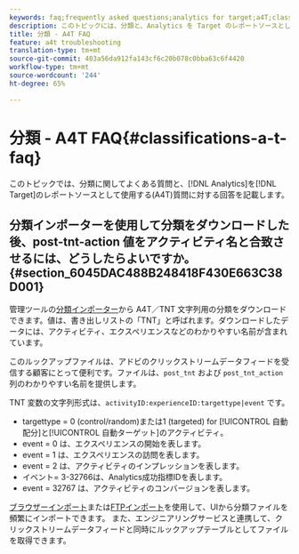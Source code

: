 ```yaml
---
keywords: faq;frequently asked questions;analytics for target;a4T;classifications;classification;classifications importer;post-tnt-action
description: このトピックには、分類と、Analytics を Target のレポートソースとして使用すること（A4T）に関するよくある質問に対する回答が含まれています。
title: 分類 - A4T FAQ
feature: a4t troubleshooting
translation-type: tm+mt
source-git-commit: 403a56da912fa143cf6c20b078c0bba63c6f4420
workflow-type: tm+mt
source-wordcount: '244'
ht-degree: 65%

---
```



# 分類 - A4T FAQ{#classifications-a-t-faq}

このトピックでは、分類に関してよくある質問と、[!DNL Analytics]を[!DNL Target]のレポートソースとして使用する(A4T)質問に対する回答を記載します。

## 分類インポーターを使用して分類をダウンロードした後、post-tnt-action 値をアクティビティ名と合致させるには、どうしたらよいですか。{#section_6045DAC488B248418F430E663C38D001}

管理ツールの[分類インポーター](https://experienceleague.adobe.com/docs/analytics/components/classifications/classifications-importer/c-working-with-saint.html)から A4T／TNT 文字列用の分類をダウンロードできます。値は、書き出しリストの「TNT」と呼ばれます。ダウンロードしたデータには、アクティビティ、エクスペリエンスなどのわかりやすい名前が含まれています。

このルックアップファイルは、アドビのクリックストリームデータフィードを受信する顧客にとって便利です。ファイルは、`post_tnt` および `post_tnt_action` 列のわかりやすい名前を提供します。

TNT 変数の文字列形式は、`activityID:experienceID:targettype|event` です。

* targettype = 0 (control/random)または1 (targeted) for [!UICONTROL 自動配分]と[!UICONTROL 自動ターゲット]のアクティビティ。
* event = 0 は、エクスペリエンスの開始を表します。
* event = 1 は、エクスペリエンスの訪問を表します。
* event = 2 は、アクティビティのインプレッションを表します。
* イベント= 3-32766は、Analytics成功指標IDを表します。
* event = 32767 は、アクティビティのコンバージョンを表します。

[ブラウザーインポート](https://docs.adobe.com/help/en/analytics/components/classifications/classifications-importer/browser-import.html)または[FTPインポート](https://docs.adobe.com/help/en/analytics/components/classifications/classifications-importer/import-file.html)を使用して、UIから分類ファイルを頻繁にインポートできます。 また、エンジニアリングサービスと連携して、クリックストリームデータフィードと同時にルックアップテーブルとしてファイルを取得できます。
